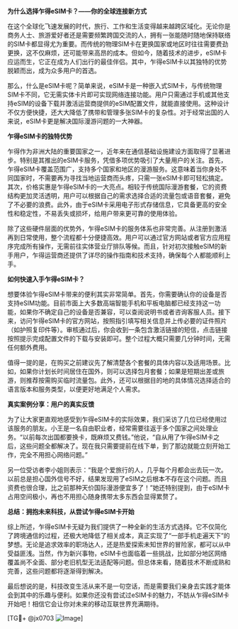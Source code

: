 **为什么选择乍得eSIM卡？——你的全球连接新方式**

在这个全球化飞速发展的时代，旅行、工作和生活变得越来越跨区域化。无论你是商务人士、旅游爱好者还是需要频繁跨国交流的人，拥有一张能随时随地保持联络的SIM卡都显得尤为重要。而传统的物理SIM卡在更换国家或地区时往往需要费劲更换，这不仅麻烦，还可能带来高昂的成本。但如今，随着技术的进步，eSIM卡应运而生，它正在成为人们出行的最佳伴侣。其中，乍得eSIM卡以其独特的优势脱颖而出，成为众多用户的首选。

那么，什么是eSIM卡呢？简单来说，eSIM卡是一种嵌入式SIM卡，与传统物理SIM卡不同，它无需实体卡片即可实现网络连接功能。用户只需通过手机或其他支持eSIM的设备下载并激活运营商提供的eSIM配置文件，就能直接使用。这种设计不仅方便快捷，还大大降低了携带和管理多张SIM卡的复杂性。对于经常出国的人来说，eSIM卡更是解决国际漫游问题的一大神器。

**乍得eSIM卡的独特优势**

乍得作为非洲大陆的重要国家之一，近年来在通信基础设施建设方面取得了显著进步。特别是其推出的eSIM卡服务，凭借多项优势吸引了大量用户的关注。首先，乍得eSIM卡覆盖范围广，支持多个国家和地区的漫游服务。这意味着当你身处不同国家时，不需要再为寻找当地运营商而头疼，只需一张eSIM卡即可轻松搞定。其次，价格实惠是乍得eSIM卡的一大亮点。相较于传统国际漫游套餐，它的资费结构更加灵活透明，用户可以根据自己的需求选择合适的流量包或语音套餐，避免了不必要的浪费。此外，由于eSIM卡采用电子形式存储信息，它具备更高的安全性和稳定性，不易丢失或损坏，给用户带来更可靠的使用体验。

除了这些硬件层面的优势外，乍得eSIM卡的服务体系也非常完善。从注册到激活再到日常使用，整个流程都十分便捷高效。用户可以通过官方网站或者官方应用程序完成所有操作，无需前往实体营业厅排队等候。而且，针对初次接触eSIM的新手用户，乍得运营商还提供了详尽的操作指南和技术支持，确保每个人都能顺利上手。

**如何快速入手乍得eSIM卡？**

想要体验乍得eSIM卡带来的便利其实非常简单。首先，你需要确认你的设备是否支持eSIM功能。目前市面上大多数高端智能手机和平板电脑都已经支持这一功能，如果你不确定自己的设备是否兼容，可以查阅说明书或者咨询客服人员。接下来，访问乍得eSIM卡的官方网站，按照指引填写相关信息并上传必要的证件照片（如护照复印件等）。审核通过后，你会收到一条包含激活链接的短信，点击链接按照提示完成配置文件的下载与安装即可。整个过程大概只需要几分钟时间，无需任何额外费用。

值得一提的是，在购买之前建议先了解清楚各个套餐的具体内容以及适用场景。比如，如果你计划长时间居住在国外，则可以选择包月套餐；如果是短期出差或旅游，则推荐按需购买临时流量包。此外，还可以根据目的地的具体情况选择适合的语言版本和服务类型，以便更好地满足个人需求。

**真实案例分享：用户的真实反馈**

为了让大家更直观地感受到乍得eSIM卡的实际效果，我们采访了几位已经使用过该服务的朋友。小王是一名自由职业者，经常需要往返于多个国家之间处理业务。“以前每次出国都要换卡，既麻烦又费钱。”他说，“自从用了乍得eSIM卡之后，这些问题全都解决了。现在我只需要提前在线下单，到了那边就能立刻开始工作，完全不用担心网络问题。”

另一位受访者李小姐则表示：“我是个爱旅行的人，几乎每个月都会出去玩一次。以前总是担心国外信号不好，结果发现用了eSIM之后根本不存在这个问题。而且资费也很合理，比之前那种天价国际漫游便宜多了！”她还特别提到，由于eSIM卡占用空间极小，再也不用担心随身携带太多东西会显得累赘了。

**总结：拥抱未来科技，从尝试乍得eSIM卡开始**

综上所述，乍得eSIM卡无疑为我们提供了一种全新的生活方式选择。它不仅简化了跨境通信的过程，还极大地降低了相关成本，真正实现了“一部手机走遍天下”的梦想。无论是追求效率的职场达人，还是热爱探索未知世界的冒险家，都可以从中受益匪浅。当然，作为新兴事物，eSIM卡也面临着一些挑战，比如部分地区网络覆盖尚不全面、部分老旧机型无法适配等问题。但总体来看，随着技术不断成熟和完善，这些问题都将逐渐得到解决。

最后想说的是，科技改变生活从来不是一句空话，而是需要我们亲身去实践才能体会到其中的乐趣与便利。如果你还没有尝试过eSIM卡的魅力，不妨从乍得eSIM卡开始吧！相信它会让你对未来的移动互联世界充满期待。

[TG💪+ @jx0703 ![Image](https://github.com/user-attachments/assets/dbca1d08-cadb-493c-b0ec-ad6f7a83f270)]